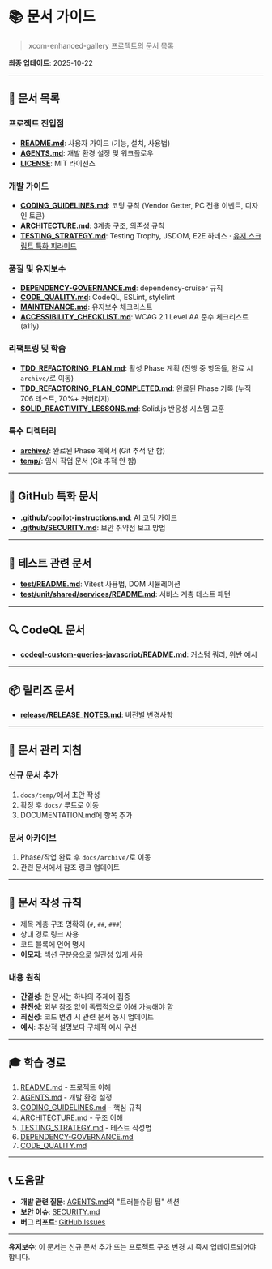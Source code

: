 # 📚 문서 가이드

> xcom-enhanced-gallery 프로젝트의 문서 목록

**최종 업데이트**: 2025-10-22

---

## 📖 문서 목록

### 프로젝트 진입점

- **[README.md](../README.md)**: 사용자 가이드 (기능, 설치, 사용법)
- **[AGENTS.md](../AGENTS.md)**: 개발 환경 설정 및 워크플로우
- **[LICENSE](../LICENSE)**: MIT 라이선스

### 개발 가이드

- **[CODING_GUIDELINES.md](./CODING_GUIDELINES.md)**: 코딩 규칙 (Vendor Getter,
  PC 전용 이벤트, 디자인 토큰)
- **[ARCHITECTURE.md](./ARCHITECTURE.md)**: 3계층 구조, 의존성 규칙
- **[TESTING_STRATEGY.md](./TESTING_STRATEGY.md)**: Testing Trophy, JSDOM, E2E
  하네스 ·
  [유저 스크립트 특화 피라미드](./TESTING_STRATEGY.md#유저-스크립트-특화-테스트-피라미드-xcom)

### 품질 및 유지보수

- **[DEPENDENCY-GOVERNANCE.md](./DEPENDENCY-GOVERNANCE.md)**: dependency-cruiser
  규칙
- **[CODE_QUALITY.md](./CODE_QUALITY.md)**: CodeQL, ESLint, stylelint
- **[MAINTENANCE.md](./MAINTENANCE.md)**: 유지보수 체크리스트
- **[ACCESSIBILITY_CHECKLIST.md](./ACCESSIBILITY_CHECKLIST.md)**: WCAG 2.1 Level
  AA 준수 체크리스트 (a11y)

### 리팩토링 및 학습

- **[TDD_REFACTORING_PLAN.md](./TDD_REFACTORING_PLAN.md)**: 활성 Phase 계획
  (진행 중 항목들, 완료 시 `archive/`로 이동)
- **[TDD_REFACTORING_PLAN_COMPLETED.md](./TDD_REFACTORING_PLAN_COMPLETED.md)**:
  완료된 Phase 기록 (누적 706 테스트, 70%+ 커버리지)
- **[SOLID_REACTIVITY_LESSONS.md](./SOLID_REACTIVITY_LESSONS.md)**: Solid.js
  반응성 시스템 교훈

### 특수 디렉터리

- **[archive/](./archive/)**: 완료된 Phase 계획서 (Git 추적 안 함)
- **[temp/](./temp/)**: 임시 작업 문서 (Git 추적 안 함)

---

## 🔧 GitHub 특화 문서

- **[.github/copilot-instructions.md](../.github/copilot-instructions.md)**: AI
  코딩 가이드
- **[.github/SECURITY.md](../.github/SECURITY.md)**: 보안 취약점 보고 방법

---

## 🧪 테스트 관련 문서

- **[test/README.md](../test/README.md)**: Vitest 사용법, DOM 시뮬레이션
- **[test/unit/shared/services/README.md](../test/unit/shared/services/README.md)**:
  서비스 계층 테스트 패턴

---

## 🔍 CodeQL 문서

- **[codeql-custom-queries-javascript/README.md](../codeql-custom-queries-javascript/README.md)**:
  커스텀 쿼리, 위반 예시

---

## 📦 릴리즈 문서

- **[release/RELEASE_NOTES.md](../release/RELEASE_NOTES.md)**: 버전별 변경사항

---

## 🔄 문서 관리 지침

### 신규 문서 추가

1. `docs/temp/`에서 초안 작성
2. 확정 후 `docs/` 루트로 이동
3. DOCUMENTATION.md에 항목 추가

### 문서 아카이브

1. Phase/작업 완료 후 `docs/archive/`로 이동
2. 관련 문서에서 참조 링크 업데이트

---

## 📝 문서 작성 규칙

- 제목 계층 구조 명확히 (`#`, `##`, `###`)
- 상대 경로 링크 사용
- 코드 블록에 언어 명시
- **이모지**: 섹션 구분용으로 일관성 있게 사용

### 내용 원칙

- **간결성**: 한 문서는 하나의 주제에 집중
- **완전성**: 외부 참조 없이 독립적으로 이해 가능해야 함
- **최신성**: 코드 변경 시 관련 문서 동시 업데이트
- **예시**: 추상적 설명보다 구체적 예시 우선

---

## 🎓 학습 경로

1. [README.md](../README.md) - 프로젝트 이해
2. [AGENTS.md](../AGENTS.md) - 개발 환경 설정
3. [CODING_GUIDELINES.md](./CODING_GUIDELINES.md) - 핵심 규칙
4. [ARCHITECTURE.md](./ARCHITECTURE.md) - 구조 이해
5. [TESTING_STRATEGY.md](./TESTING_STRATEGY.md) - 테스트 작성법
6. [DEPENDENCY-GOVERNANCE.md](./DEPENDENCY-GOVERNANCE.md)
7. [CODE_QUALITY.md](./CODE_QUALITY.md)

---

## 📞 도움말

- **개발 관련 질문**: [AGENTS.md](../AGENTS.md)의 "트러블슈팅 팁" 섹션
- **보안 이슈**: [SECURITY.md](../.github/SECURITY.md)
- **버그 리포트**:
  [GitHub Issues](https://github.com/PiesP/xcom-enhanced-gallery/issues)

---

**유지보수**: 이 문서는 신규 문서 추가 또는 프로젝트 구조 변경 시 즉시
업데이트되어야 합니다.
